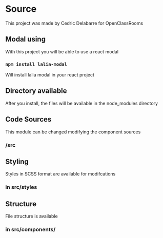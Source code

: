 # Source

This project was made by Cedric Delabarre for OpenClassRooms

## Modal using

With this project you will be able to use a react modal

### `npm install lalia-modal`

Will install lalia modal in your react project

## Directory available

After you install, the files will be available in the node_modules directory

## Code Sources

This module can be changed modifying the component sources

### /src

## Styling

Styles in SCSS format are available for modifcations

### in src/styles

## Structure

File structure is available

### in src/components/

